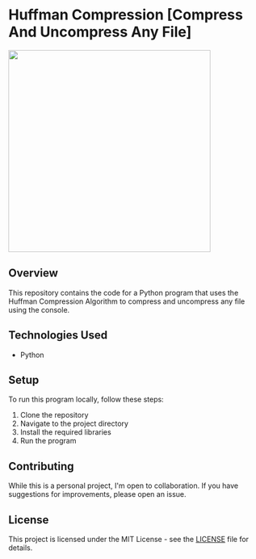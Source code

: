 # Huffman Compression [Compress And Uncompress Any File]

<img height="400" src="https://static.javatpoint.com/python/images/huffman-coding-using-python.png">

## Overview

This repository contains the code for a Python program that uses the Huffman Compression Algorithm to compress and uncompress any file using the console.

## Technologies Used

- Python

## Setup

To run this program locally, follow these steps:

1. Clone the repository
2. Navigate to the project directory
3. Install the required libraries
4. Run the program

## Contributing

While this is a personal project, I'm open to collaboration. If you have suggestions for improvements, please open an issue.

## License

This project is licensed under the MIT License - see the [LICENSE](LICENSE) file for details.

<br>
